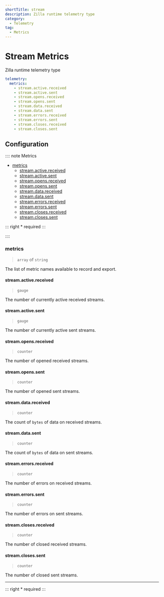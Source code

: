 ```yaml
---
shortTitle: stream
description: Zilla runtime telemetry type
category:
  - Telemetry
tag:
  - Metrics
---
```


# Stream Metrics

Zilla runtime telemetry type

```yaml
telemetry:
  metrics:
    - stream.active.received
    - stream.active.sent
    - stream.opens.received
    - stream.opens.sent
    - stream.data.received
    - stream.data.sent
    - stream.errors.received
    - stream.errors.sent
    - stream.closes.received
    - stream.closes.sent
```

## Configuration

:::: note Metrics

- [metrics](#metrics)
  - [stream.active.received](#stream-active-received)
  - [stream.active.sent](#stream-active-sent)
  - [stream.opens.received](#stream-opens-received)
  - [stream.opens.sent](#stream-opens-sent)
  - [stream.data.received](#stream-data-received)
  - [stream.data.sent](#stream-data-sent)
  - [stream.errors.received](#stream-errors-received)
  - [stream.errors.sent](#stream-errors-sent)
  - [stream.closes.received](#stream-closes-received)
  - [stream.closes.sent](#stream-closes-sent)

::: right
\* required
:::

::::

### metrics

> `array` of `string`

The list of metric names available to record and export.

#### stream.active.received

> `gauge`

The number of currently active received streams.

#### stream.active.sent

> `gauge`

The number of currently active sent streams.

#### stream.opens.received

> `counter`

The number of opened received streams.

#### stream.opens.sent

> `counter`

The number of opened sent streams.

#### stream.data.received

> `counter`

The count of `bytes` of data on received streams.

#### stream.data.sent

> `counter`

The count of `bytes` of data on sent streams.

#### stream.errors.received

> `counter`

The number of errors on received streams.

#### stream.errors.sent

> `counter`

The number of errors on sent streams.

#### stream.closes.received

> `counter`

The number of closed received streams.

#### stream.closes.sent

> `counter`

The number of closed sent streams.

---

::: right
\* required
:::
